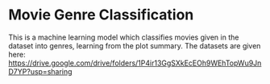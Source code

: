 # Movie Genre Classification
This is a machine learning model which classifies movies given in the dataset into genres, learning from the plot summary.
The datasets are given here: https://drive.google.com/drive/folders/1P4ir13GgSXkEcEOh9WEhTopWu9JnD7YP?usp=sharing
